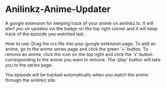# Anilinkz-Anime-Updater
A google extension for keeping track of your anime on anilinkz.tv. It will alert you on updates via the badge on the top right corner
and it will keep track of the episode you watched last.

How to use:
Drag the crx file into your google extension page.
To add an anime, go to the anime series page and click the green '+' button.
To remove an anime, click the icon on the top right and click the 'x' button corresponding to the anime you want to remove.
The 'play' button will take you to the series page.

You episode will be tracked automatically when you watch the anime through the anilinkz site.
